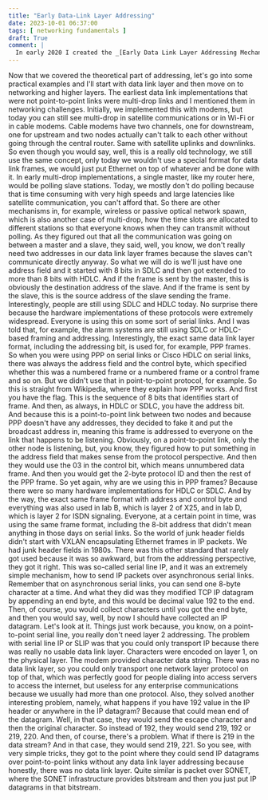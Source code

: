 ```yaml
---
title: "Early Data-Link Layer Addressing"
date: 2023-10-01 06:37:00
tags: [ networking fundamentals ]
draft: True
comment: |
  In early 2020 I created the _[Early Data Link Layer Addressing Mechanisms](https://my.ipspace.net/bin/get/Net101/NA2.1%20-%20Early%20Data%20Link%20Layer%20Addressing%20Mechanisms.mp4?doccode=Net101)_ video as part of the _[How Networks Really Work webinar](https://www.ipspace.net/How_Networks_Really_Work)_. This blog post is an edited transcript of that video.
---
```


Now that we covered the theoretical part of addressing, let's go into some practical examples and I'll start with data link layer and then move on to networking and higher layers. The earliest data link implementations that were not point-to-point links were multi-drop links and I mentioned them in networking challenges. Initially, we implemented this with modems, but today you can still see multi-drop in satellite communications or in Wi-Fi or in cable modems. Cable modems have two channels, one for downstream, one for upstream and two nodes actually can't talk to each other without going through the central router. Same with satellite uplinks and downlinks. So even though you would say, well, this is a really old technology, we still use the same concept, only today we wouldn't use a special format for data link frames, we would just put Ethernet on top of whatever and be done with it. In early multi-drop implementations, a single master, like my router here, would be polling slave stations. Today, we mostly don't do polling because that is time consuming with very high speeds and large latencies like satellite communication, you can't afford that. So there are other mechanisms in, for example, wireless or passive optical network spawn, which is also another case of multi-drop, how the time slots are allocated to different stations so that everyone knows when they can transmit without polling. As they figured out that all the communication was going on between a master and a slave, they said, well, you know, we don't really need two addresses in our data link layer frames because the slaves can't communicate directly anyway. So what we will do is we'll just have one address field and it started with 8 bits in SDLC and then got extended to more than 8 bits with HDLC. And if the frame is sent by the master, this is obviously the destination address of the slave. And if the frame is sent by the slave, this is the source address of the slave sending the frame. Interestingly, people are still using SDLC and HDLC today. No surprise there because the hardware implementations of these protocols were extremely widespread. Everyone is using this on some sort of serial links. And I was told that, for example, the alarm systems are still using SDLC or HDLC-based framing and addressing. Interestingly, the exact same data link layer format, including the addressing bit, is used for, for example, PPP frames. So when you were using PPP on serial links or Cisco HDLC on serial links, there was always the address field and the control byte, which specified whether this was a numbered frame or a numbered frame or a control frame and so on. But we didn't use that in point-to-point protocol, for example. So this is straight from Wikipedia, where they explain how PPP works. And first you have the flag. This is the sequence of 8 bits that identifies start of frame. And then, as always, in HDLC or SDLC, you have the address bit. And because this is a point-to-point link between two nodes and because PPP doesn't have any addresses, they decided to fake it and put the broadcast address in, meaning this frame is addressed to everyone on the link that happens to be listening. Obviously, on a point-to-point link, only the other node is listening, but, you know, they figured how to put something in the address field that makes sense from the protocol perspective. And then they would use the 03 in the control bit, which means unnumbered data frame. And then you would get the 2-byte protocol ID and then the rest of the PPP frame. So yet again, why are we using this in PPP frames? Because there were so many hardware implementations for HDLC or SDLC. And by the way, the exact same frame format with address and control byte and everything was also used in lab B, which is layer 2 of X25, and in lab D, which is layer 2 for ISDN signaling. Everyone, at a certain point in time, was using the same frame format, including the 8-bit address that didn't mean anything in those days on serial links. So the world of junk header fields didn't start with VXLAN encapsulating Ethernet frames in IP packets. We had junk header fields in 1980s. There was this other standard that rarely got used because it was so awkward, but from the addressing perspective, they got it right. This was so-called serial line IP, and it was an extremely simple mechanism, how to send IP packets over asynchronous serial links. Remember that on asynchronous serial links, you can send one 8-byte character at a time. And what they did was they modified TCP IP datagram by appending an end byte, and this would be decimal value 192 to the end. Then, of course, you would collect characters until you got the end byte, and then you would say, well, by now I should have collected an IP datagram. Let's look at it. Things just work because, you know, on a point-to-point serial line, you really don't need layer 2 addressing. The problem with serial line IP or SLIP was that you could only transport IP because there was really no usable data link layer. Characters were encoded on layer 1, on the physical layer. The modem provided character data string. There was no data link layer, so you could only transport one network layer protocol on top of that, which was perfectly good for people dialing into access servers to access the internet, but useless for any enterprise communications because we usually had more than one protocol. Also, they solved another interesting problem, namely, what happens if you have 192 value in the IP header or anywhere in the IP datagram? Because that could mean end of the datagram. Well, in that case, they would send the escape character and then the original character. So instead of 192, they would send 219, 192 or 219, 220. And then, of course, there's a problem. What if there is 219 in the data stream? And in that case, they would send 219, 221. So you see, with very simple tricks, they got to the point where they could send IP datagrams over point-to-point links without any data link layer addressing because honestly, there was no data link layer. Quite similar is packet over SONET, where the SONET infrastructure provides bitstream and then you just put IP datagrams in that bitstream.
